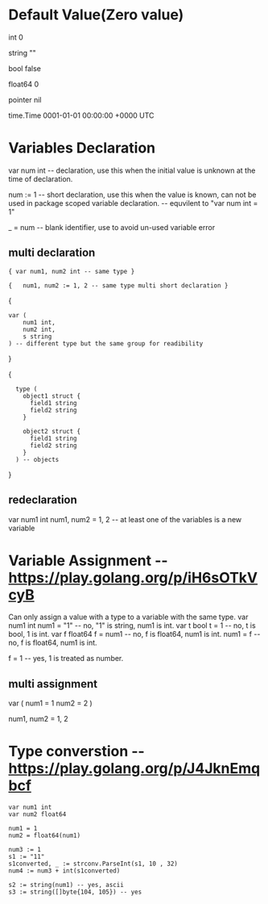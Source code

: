 # Default Value(Zero value)

  int 0
  
  string ""
  
  bool false
  
  float64 0
  
  pointer nil
  
  time.Time 0001-01-01 00:00:00 +0000 UTC
  

# Variables Declaration

  var num int -- declaration, use this when the initial value is unknown at the time of declaration.
  
  num := 1 -- short declaration, use this when the value is known, can not be used in package scoped variable declaration. 
           -- equvilent to "var num int = 1"

  _ = num -- blank identifier, use to avoid un-used variable error

## multi declaration

	{ var num1, num2 int -- same type }
  
	{	num1, num2 := 1, 2 -- same type multi short declaration }

{

	var (
		num1 int, 
		num2 int, 
		s string
	) -- different type but the same group for readibility

}

{

	  type (
	    object1 struct {
	      field1 string
	      field2 string
	    }
			
	    object2 struct {
	      field1 string
	      field2 string
	    }
	  ) -- objects
		
  }

## redeclaration

  var num1 int
  num1, num2 = 1, 2 -- at least one of the variables is a new variable

# Variable Assignment -- https://play.golang.org/p/iH6sOTkVcyB

  Can only assign a value with a type to a variable with the same type.
  var num1 int
  num1 = "1" -- no, "1" is string, num1 is int.
  var t bool 
  t = 1 -- no, t is bool, 1 is int.
  var f float64
  f = num1 -- no, f is float64, num1 is int.
  num1 = f -- no, f is float64, num1 is int.

  f = 1 -- yes, 1 is treated as number.

## multi assignment

  var (
    num1 = 1
    num2 = 2
  )

  num1, num2 = 1, 2

# Type converstion -- https://play.golang.org/p/J4JknEmqbcf
	var num1 int
	var num2 float64

	num1 = 1
	num2 = float64(num1)

	num3 := 1
	s1 := "11"
	s1converted, _ := strconv.ParseInt(s1, 10 , 32)
	num4 := num3 + int(s1converted)

	s2 := string(num1) -- yes, ascii
	s3 := string([]byte{104, 105}) -- yes
	
	
